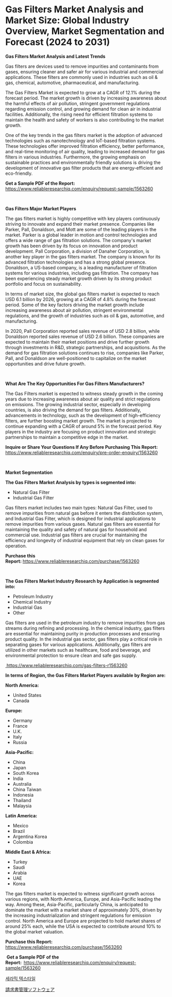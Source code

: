 <p><h1>Gas Filters Market Analysis and Market Size: Global Industry Overview, Market Segmentation and Forecast (2024 to 2031)</h1></p><p><strong>Gas Filters Market Analysis and Latest Trends</strong></p>
<p><p>Gas filters are devices used to remove impurities and contaminants from gases, ensuring cleaner and safer air for various industrial and commercial applications. These filters are commonly used in industries such as oil & gas, chemical, automotive, pharmaceutical, and manufacturing.</p><p>The Gas Filters Market is expected to grow at a CAGR of 12.1% during the forecast period. The market growth is driven by increasing awareness about the harmful effects of air pollution, stringent government regulations regarding emission control, and growing demand for clean air in industrial facilities. Additionally, the rising need for efficient filtration systems to maintain the health and safety of workers is also contributing to the market growth.</p><p>One of the key trends in the gas filters market is the adoption of advanced technologies such as nanotechnology and IoT-based filtration systems. These technologies offer improved filtration efficiency, better performance, and real-time monitoring of air quality, leading to increased demand for gas filters in various industries. Furthermore, the growing emphasis on sustainable practices and environmentally friendly solutions is driving the development of innovative gas filter products that are energy-efficient and eco-friendly.</p></p>
<p><strong>Get a Sample PDF of the Report:&nbsp;</strong> <a href="https://www.reliableresearchiq.com/enquiry/request-sample/1563260">https://www.reliableresearchiq.com/enquiry/request-sample/1563260</a></p>
<p>&nbsp;</p>
<p><strong>Gas Filters Major Market Players</strong></p>
<p><p>The gas filters market is highly competitive with key players continuously striving to innovate and expand their market presence. Companies like Parker, Pall, Donaldson, and Mott are some of the leading players in the market. Parker is a global leader in motion and control technologies and offers a wide range of gas filtration solutions. The company's market growth has been driven by its focus on innovation and product development. Pall Corporation, a division of Danaher Corporation, is another key player in the gas filters market. The company is known for its advanced filtration technologies and has a strong global presence. Donaldson, a US-based company, is a leading manufacturer of filtration systems for various industries, including gas filtration. The company has been experiencing steady market growth driven by its strong product portfolio and focus on sustainability.</p><p>In terms of market size, the global gas filters market is expected to reach USD 6.1 billion by 2026, growing at a CAGR of 4.8% during the forecast period. Some of the key factors driving the market growth include increasing awareness about air pollution, stringent environmental regulations, and the growth of industries such as oil & gas, automotive, and manufacturing.</p><p>In 2020, Pall Corporation reported sales revenue of USD 2.8 billion, while Donaldson reported sales revenue of USD 2.6 billion. These companies are expected to maintain their market positions and drive further growth through investments in R&D, strategic partnerships, and acquisitions. As the demand for gas filtration solutions continues to rise, companies like Parker, Pall, and Donaldson are well-positioned to capitalize on the market opportunities and drive future growth.</p></p>
<p>&nbsp;</p>
<p><strong>What Are The Key Opportunities For Gas Filters Manufacturers?</strong></p>
<p><p>The Gas Filters market is expected to witness steady growth in the coming years due to increasing awareness about air quality and strict regulations on emissions. The growing industrial sector, especially in developing countries, is also driving the demand for gas filters. Additionally, advancements in technology, such as the development of high-efficiency filters, are further boosting market growth. The market is projected to continue expanding with a CAGR of around 5% in the forecast period. Key players in the industry are focusing on product innovation and strategic partnerships to maintain a competitive edge in the market.</p></p>
<p><strong>Inquire or Share Your Questions If Any Before Purchasing This Report:</strong> <a href="https://www.reliableresearchiq.com/enquiry/pre-order-enquiry/1563260">https://www.reliableresearchiq.com/enquiry/pre-order-enquiry/1563260</a></p>
<p>&nbsp;</p>
<p><strong>Market Segmentation</strong></p>
<p><strong>The Gas Filters Market Analysis by types is segmented into:</strong></p>
<p><ul><li>Natural Gas Filter</li><li>Industrial Gas Filter</li></ul></p>
<p><p>Gas filters market includes two main types: Natural Gas Filter, used to remove impurities from natural gas before it enters the distribution system, and Industrial Gas Filter, which is designed for industrial applications to remove impurities from various gases. Natural gas filters are essential for maintaining the quality and safety of natural gas for household and commercial use. Industrial gas filters are crucial for maintaining the efficiency and longevity of industrial equipment that rely on clean gases for operation.</p></p>
<p><strong>Purchase this Report:&nbsp;</strong><a href="https://www.reliableresearchiq.com/purchase/1563260">https://www.reliableresearchiq.com/purchase/1563260</a></p>
<p>&nbsp;</p>
<p><strong>The Gas Filters Market Industry Research by Application is segmented into:</strong></p>
<p><ul><li>Petroleum Industry</li><li>Chemical Industry</li><li>Industrial Gas</li><li>Other</li></ul></p>
<p><p>Gas filters are used in the petroleum industry to remove impurities from gas streams during refining and processing. In the chemical industry, gas filters are essential for maintaining purity in production processes and ensuring product quality. In the industrial gas sector, gas filters play a critical role in separating gases for various applications. Additionally, gas filters are utilized in other markets such as healthcare, food and beverage, and environmental protection to ensure clean and safe gas supply.</p></p>
<p><a href="https://www.reliableresearchiq.com/gas-filters-r1563260">&nbsp;https://www.reliableresearchiq.com/gas-filters-r1563260</a></p>
<p><strong>In terms of Region, the Gas Filters Market Players available by Region are:</strong></p>
<p>
    <p> <strong> North America: </strong>
        <ul>
            <li>United States</li>
            <li>Canada</li>
        </ul>
        </p> 
    <p> <strong> Europe: </strong>
        <ul>
            <li>Germany</li>
            <li>France</li>
            <li>U.K.</li>
            <li>Italy</li>
            <li>Russia</li>
        </ul>
        </p> 
    <p> <strong> Asia-Pacific: </strong>
        <ul>
            <li>China</li>
            <li>Japan</li>
            <li>South Korea</li>
            <li>India</li>
            <li>Australia</li>
            <li>China Taiwan</li>
            <li>Indonesia</li>
            <li>Thailand</li>
            <li>Malaysia</li>
        </ul>
        </p> 
    <p> <strong> Latin America: </strong>
        <ul>
            <li>Mexico</li>
            <li>Brazil</li>
            <li>Argentina Korea</li>
            <li>Colombia</li>
        </ul>
        </p> 
    <p> <strong> Middle East & Africa: </strong>
        <ul>
            <li>Turkey</li>
            <li>Saudi</li>
            <li>Arabia</li>
            <li>UAE</li>
            <li>Korea</li>
        </ul>
    </p>
    </p>
<p><p>The gas filters market is expected to witness significant growth across various regions, with North America, Europe, and Asia-Pacific leading the way. Among these, Asia-Pacific, particularly China, is anticipated to dominate the market with a market share of approximately 30%, driven by the increasing industrialization and stringent regulations for emission control. North America and Europe are projected to hold market shares of around 25% each, while the USA is expected to contribute around 10% to the global market valuation.</p></p>
<p><strong>Purchase this Report: </strong><a href="https://www.reliableresearchiq.com/purchase/1563260">https://www.reliableresearchiq.com/purchase/1563260</a></p>
<p>&nbsp;<strong>Get a Sample PDF of the Report:&nbsp;&nbsp;</strong><a href="https://www.reliableresearchiq.com/enquiry/request-sample/1563260">https://www.reliableresearchiq.com/enquiry/request-sample/1563260</a></p>
<p><strong></strong></p>
<p><p><a href="https://github.com/vss5505pa7z1p/Market-Research-Report-List-3/blob/main/986434047724.md">세라믹 텍스타일</a></p><p><a href="https://github.com/pepo3k/Market-Research-Report-List-3/blob/main/755606637156.md">請求書管理ソフトウェア</a></p></p>